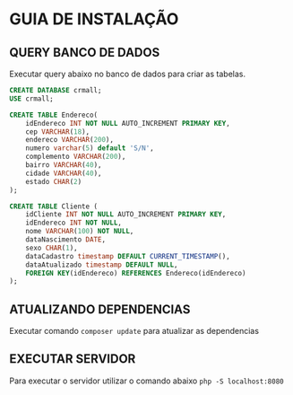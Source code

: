 # GUIA DE INSTALAÇÃO
## QUERY BANCO DE DADOS
Executar query abaixo no banco de dados para criar as tabelas.
```sql
CREATE DATABASE crmall;
USE crmall;

CREATE TABLE Endereco(
	idEndereco INT NOT NULL AUTO_INCREMENT PRIMARY KEY,
    cep VARCHAR(18),
    endereco VARCHAR(200),
    numero varchar(5) default 'S/N',
    complemento VARCHAR(200),
    bairro VARCHAR(40),
    cidade VARCHAR(40),
    estado CHAR(2)
);

CREATE TABLE Cliente (
	idCliente INT NOT NULL AUTO_INCREMENT PRIMARY KEY,
    idEndereco INT NOT NULL,
    nome VARCHAR(100) NOT NULL,
    dataNascimento DATE,
    sexo CHAR(1),
    dataCadastro timestamp DEFAULT CURRENT_TIMESTAMP(),
    dataAtualizado timestamp DEFAULT NULL,
    FOREIGN KEY(idEndereco) REFERENCES Endereco(idEndereco)
);
```

## ATUALIZANDO DEPENDENCIAS
Executar comando `composer update` para atualizar as dependencias

## EXECUTAR SERVIDOR
Para executar o servidor utilizar o comando abaixo
``php -S localhost:8080``